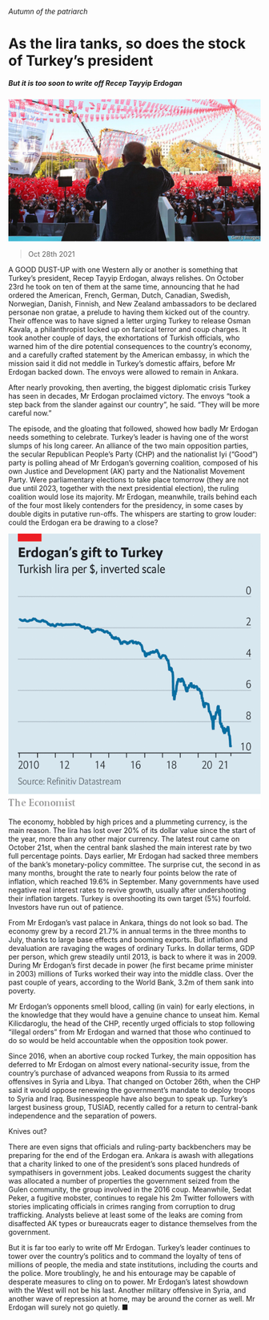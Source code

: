 ###### Autumn of the patriarch

# As the lira tanks, so does the stock of Turkey’s president 

##### But it is too soon to write off Recep Tayyip Erdogan 

![image](images/20211030_EUP003_0.jpg) 

> Oct 28th 2021 

A GOOD DUST-UP with one Western ally or another is something that Turkey’s president, Recep Tayyip Erdogan, always relishes. On October 23rd he took on ten of them at the same time, announcing that he had ordered the American, French, German, Dutch, Canadian, Swedish, Norwegian, Danish, Finnish, and New Zealand ambassadors to be declared personae non gratae, a prelude to having them kicked out of the country. Their offence was to have signed a letter urging Turkey to release Osman Kavala, a philanthropist locked up on farcical terror and coup charges. It took another couple of days, the exhortations of Turkish officials, who warned him of the dire potential consequences to the country’s economy, and a carefully crafted statement by the American embassy, in which the mission said it did not meddle in Turkey’s domestic affairs, before Mr Erdogan backed down. The envoys were allowed to remain in Ankara.

After nearly provoking, then averting, the biggest diplomatic crisis Turkey has seen in decades, Mr Erdogan proclaimed victory. The envoys “took a step back from the slander against our country”, he said. “They will be more careful now.”


The episode, and the gloating that followed, showed how badly Mr Erdogan needs something to celebrate. Turkey’s leader is having one of the worst slumps of his long career. An alliance of the two main opposition parties, the secular Republican People’s Party (CHP) and the nationalist Iyi (“Good”) party is polling ahead of Mr Erdogan’s governing coalition, composed of his own Justice and Development (AK) party and the Nationalist Movement Party. Were parliamentary elections to take place tomorrow (they are not due until 2023, together with the next presidential election), the ruling coalition would lose its majority. Mr Erdogan, meanwhile, trails behind each of the four most likely contenders for the presidency, in some cases by double digits in putative run-offs. The whispers are starting to grow louder: could the Erdogan era be drawing to a close?

![image](images/20211030_EUC858.png) 


The economy, hobbled by high prices and a plummeting currency, is the main reason. The lira has lost over 20% of its dollar value since the start of the year, more than any other major currency. The latest rout came on October 21st, when the central bank slashed the main interest rate by two full percentage points. Days earlier, Mr Erdogan had sacked three members of the bank’s monetary-policy committee. The surprise cut, the second in as many months, brought the rate to nearly four points below the rate of inflation, which reached 19.6% in September. Many governments have used negative real interest rates to revive growth, usually after undershooting their inflation targets. Turkey is overshooting its own target (5%) fourfold. Investors have run out of patience.

From Mr Erdogan’s vast palace in Ankara, things do not look so bad. The economy grew by a record 21.7% in annual terms in the three months to July, thanks to large base effects and booming exports. But inflation and devaluation are ravaging the wages of ordinary Turks. In dollar terms, GDP per person, which grew steadily until 2013, is back to where it was in 2009. During Mr Erdogan’s first decade in power (he first became prime minister in 2003) millions of Turks worked their way into the middle class. Over the past couple of years, according to the World Bank, 3.2m of them sank into poverty.

Mr Erdogan’s opponents smell blood, calling (in vain) for early elections, in the knowledge that they would have a genuine chance to unseat him. Kemal Kilicdaroglu, the head of the CHP, recently urged officials to stop following “illegal orders” from Mr Erdogan and warned that those who continued to do so would be held accountable when the opposition took power.

Since 2016, when an abortive coup rocked Turkey, the main opposition has deferred to Mr Erdogan on almost every national-security issue, from the country’s purchase of advanced weapons from Russia to its armed offensives in Syria and Libya. That changed on October 26th, when the CHP said it would oppose renewing the government’s mandate to deploy troops to Syria and Iraq. Businesspeople have also begun to speak up. Turkey’s largest business group, TUSIAD, recently called for a return to central-bank independence and the separation of powers.

Knives out?

There are even signs that officials and ruling-party backbenchers may be preparing for the end of the Erdogan era. Ankara is awash with allegations that a charity linked to one of the president’s sons placed hundreds of sympathisers in government jobs. Leaked documents suggest the charity was allocated a number of properties the government seized from the Gulen community, the group involved in the 2016 coup. Meanwhile, Sedat Peker, a fugitive mobster, continues to regale his 2m Twitter followers with stories implicating officials in crimes ranging from corruption to drug trafficking. Analysts believe at least some of the leaks are coming from disaffected AK types or bureaucrats eager to distance themselves from the government.

But it is far too early to write off Mr Erdogan. Turkey’s leader continues to tower over the country’s politics and to command the loyalty of tens of millions of people, the media and state institutions, including the courts and the police. More troublingly, he and his entourage may be capable of desperate measures to cling on to power. Mr Erdogan’s latest showdown with the West will not be his last. Another military offensive in Syria, and another wave of repression at home, may be around the corner as well. Mr Erdogan will surely not go quietly. ■

